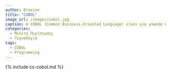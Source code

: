```yaml
---
author: Drexion
title: "COBOL"
image_url: /images/cobol.jpg
caption: Η COBOL (Common Business-Oriented Language) είναι μια γλώσσα προγραμματισμού υψηλού επιπέδου που χρησιμοποιείται κυρίως για επιχειρηματικές εφαρμογές και είναι γνωστή για την αναγνωσιμότητά της και την καταλληλότητά της για την επεξεργασία δεδομένων μεγάλης κλίμακας.
categories:
  - Μελέτη Περίπτωσης
  - Τεχνολογία
tags:
  - COBOL
  - Programming
---
```


{% include cs-cobol.md %}
